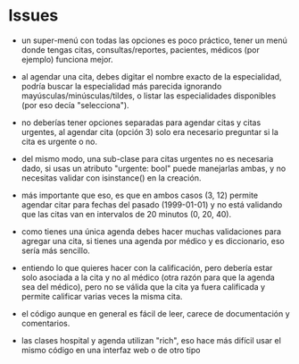 # Issues

- un super-menú con todas las opciones es poco práctico, tener un menú donde tengas citas, consultas/reportes, pacientes, médicos (por ejemplo) funciona mejor.

- al agendar una cita, debes digitar el nombre exacto de la especialidad, podría buscar la especialidad más parecida ignorando mayúsculas/minúsculas/tildes, o listar las especialidades disponibles (por eso decía "selecciona").

- no deberías tener opciones separadas para agendar citas y citas urgentes, al agendar cita (opción 3) solo era necesario preguntar si la cita es urgente o no.

- del mismo modo, una sub-clase para citas urgentes no es necesaria dado, si usas un atributo "urgente: bool" puede manejarlas ambas, y no necesitas validar con isinstance() en la creación.

- más importante que eso, es que en ambos casos (3, 12) permite agendar citar para fechas del pasado (1999-01-01) y no está validando que las citas van en intervalos de 20 minutos (0, 20, 40).

- como tienes una única agenda debes hacer muchas validaciones para agregar una cita, si tienes una agenda por médico y es diccionario, eso sería más sencillo.

- entiendo lo que quieres hacer con la calificación, pero debería estar solo asociada a la cita y no al médico (otra razón para que la agenda sea del médico), pero no se válida que la cita ya fuera calificada y permite calificar varias veces la misma cita.

- el código aunque en general es fácil de leer, carece de documentación y comentarios.

- las clases hospital y agenda utilizan "rich", eso hace más difícil usar el mismo código en una interfaz web o de otro tipo

